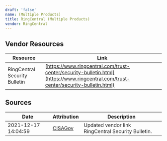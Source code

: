 ```yaml
---
draft: 'false'
name: (Multiple Products)
title: RingCentral (Multiple Products)
vendor: RingCentral
---
```


## Vendor Resources
| Resource | Link |
| --- | --- |
| RingCentral Security Bulletin | [https://www.ringcentral.com/trust-center/security-bulletin.html](https://www.ringcentral.com/trust-center/security-bulletin.html) |



## Sources
| Date | Attribution | Description |
| --- | --- | --- |
| 2021-12-17 14:04:59 | [CISAGov](https://raw.githubusercontent.com/cisagov/log4j-affected-db/develop/README.md) | Updated vendor link RingCentral Security Bulletin.  |
